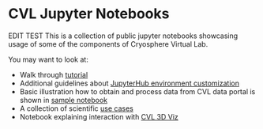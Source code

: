 # CVL Jupyter Notebooks
EDIT TEST
This is a collection of public jupyter notebooks showcasing usage of some of the components of Cryosphere Virtual Lab.

You may want to look at:
* Walk through [tutorial](docs/tutorial.md)
* Additional guidelines about [JupyterHub environment customization](docs/custom_hub_environ.md)
* Basic illustration how to obtain and process data from CVL data portal is shown in [sample notebook](docs/cvl_get-started.ipynb)
* A collection of scientific [use cases](https://github.com/CryosphereVirtualLab/cvl_science_use_cases)
* Notebook explaining interaction with [CVL 3D Viz](https://github.com/CryosphereVirtualLab/cvl-3d-viz/blob/master/notebooks/Examples.ipynb)
